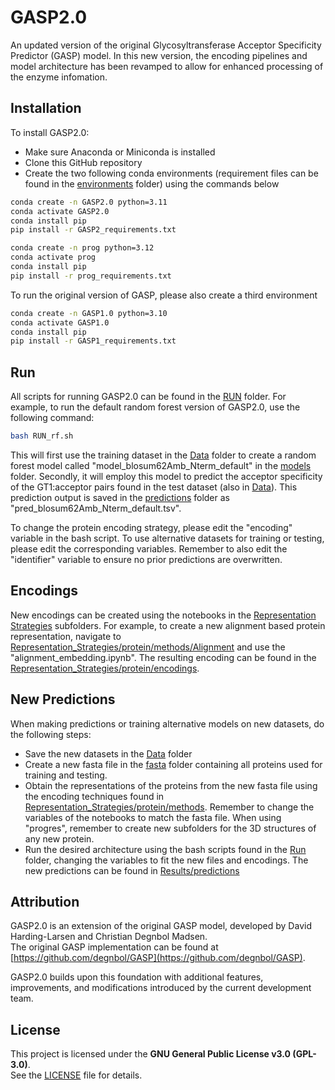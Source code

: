 # GASP2.0
An updated version of the original Glycosyltransferase Acceptor Specificity Predictor (GASP) model. In this new version, the encoding pipelines and model architecture has been revamped to allow for enhanced processing of the enzyme infomation.

## Installation
To install GASP2.0:
- Make sure Anaconda or Miniconda is installed
- Clone this GitHub repository
- Create the two following conda environments (requirement files can be found in the [environments](environments/) folder) using the commands below
```bash
conda create -n GASP2.0 python=3.11
conda activate GASP2.0
conda install pip
pip install -r GASP2_requirements.txt
```
```bash
conda create -n prog python=3.12
conda activate prog
conda install pip
pip install -r prog_requirements.txt
```

To run the original version of GASP, please also create a third environment
```bash
conda create -n GASP1.0 python=3.10
conda activate GASP1.0
conda install pip
pip install -r GASP1_requirements.txt
```

## Run
All scripts for running GASP2.0 can be found in the [RUN](RUN) folder. For example, to run the default random forest version of GASP2.0, use the following command:
```bash
bash RUN_rf.sh
```
This will first use the training dataset in the [Data](Data) folder to create a random forest model called "model_blosum62Amb_Nterm_default" in the [models](Results/models) folder. Secondly, it will employ this model to predict the acceptor specificity of the GT1:acceptor pairs found in the test dataset (also in [Data](Data)). This prediction output is saved in the [predictions](Results/predictions) folder as "pred_blosum62Amb_Nterm_default.tsv".

To change the protein encoding strategy, please edit the "encoding" variable in the bash script. To use alternative datasets for training or testing, please edit the corresponding variables. Remember to also edit the "identifier" variable to ensure no prior predictions are overwritten.

## Encodings
New encodings can be created using the notebooks in the [Representation Strategies](Representation_strategies) subfolders.
For example, to create a new alignment based protein representation, navigate to [Representation_Strategies/protein/methods/Alignment](Representation_Strategies/protein/methods/Alignment) and use the "alignment_embedding.ipynb". The resulting encoding can be found in the [Representation_Strategies/protein/encodings](Representation_Strategies/protein/encodings).

## New Predictions
When making predictions or training alternative models on new datasets, do the following steps:
- Save the new datasets in the [Data](Data) folder
- Create a new fasta file in the [fasta](Data/fasta) folder containing all proteins used for training and testing.
- Obtain the representations of the proteins from the new fasta file using the encoding techniques found in [Representation_Strategies/protein/methods](Representation_strategies/protein/methods/). Remember to change the variables of the notebooks to match the fasta file. When using "progres", remember to create new subfolders for the 3D structures of any new protein.
- Run the desired architecture using the bash scripts found in the [Run](Run) folder, changing the variables to fit the new files and encodings. The new predictions can be found in [Results/predictions](Results/predictions)

## Attribution  
GASP2.0 is an extension of the original GASP model, developed by David Harding-Larsen and Christian Degnbol Madsen.  
The original GASP implementation can be found at [https://github.com/degnbol/GASP](https://github.com/degnbol/GASP).  

GASP2.0 builds upon this foundation with additional features, improvements, and modifications introduced by the current development team.

## License  
This project is licensed under the **GNU General Public License v3.0 (GPL-3.0)**.  
See the [LICENSE](LICENSE) file for details.
